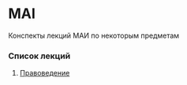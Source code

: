# MAI
Конспекты лекций МАИ по некоторым предметам

### Список лекций
1. [Правоведение](peavovedenie/index.md)
